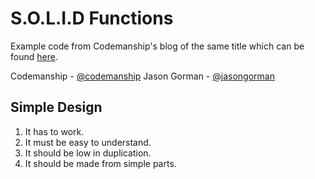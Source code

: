 # S.O.L.I.D Functions #

Example code from Codemanship's blog of the same title which can be found [here](http://codemanship.co.uk/parlezuml/blog/?postid=1578).

Codemanship - [@codemanship](https://twitter.com/codemanship)
Jason Gorman - [@jasongorman](https://twitter.com/jasongorman)

## Simple Design ##

1. It has to work.
2. It must be easy to understand.
3. It should be low in duplication.
4. It should be made from simple parts.